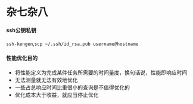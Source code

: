 # 杂七杂八

#### ssh公钥私钥
`ssh-kengen`,`scp ~/.ssh/id_rsa.pub username@hostname`

#### 性能优化目的
* 将性能定义为完成某件任务所需要的时间量度，换句话说，性能即响应时间
* 无法测量就无法有效地优化
* 一些占总响应时间比重很小的查询是不值得优化的
* 优化成本大于收益，就应当停止优化
